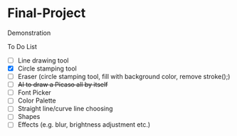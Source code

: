 # Final-Project
Demonstration

To Do List
- [ ] Line drawing tool
- [x] Circle stamping tool
- [ ] Eraser (circle stamping tool, fill with background color, remove stroke();)
- [ ] <del>AI to draw a Picaso all by itself</del>
- [ ] Font Picker
- [ ] Color Palette
- [ ] Straight line/curve line choosing
- [ ] Shapes
- [ ] Effects (e.g. blur, brightness adjustment etc.)
